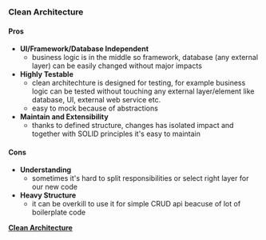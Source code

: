 ### Clean Architecture
#### Pros
- **UI/Framework/Database Independent** 
	- business logic is in the middle so framework, database (any external layer) can be easily changed without major impacts
- **Highly Testable** 
	- clean architechture is designed for testing, for example business logic can be tested without touching any external layer/element like database, UI, external web service etc.
	- easy to mock because of abstractions
- **Maintain and Extensibility**
	- thanks to defined structure, changes has isolated impact and together with SOLID principles it's easy to maintain

#### Cons
- **Understanding**
	- sometimes it's hard to split responsibilities or select right layer for our new code 
- **Heavy Structure**
	- it can be overkill to use it for simple CRUD api beacuse of lot of boilerplate code 

**[Clean Architecture](https://learn.microsoft.com/en-us/dotnet/architecture/modern-web-apps-azure/common-web-application-architectures#clean-architecture)**